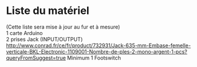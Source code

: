 # Liste du matériel
(Cette liste sera mise à jour au fur et à mesure)  
1 carte Arduino  
2 prises Jack (INPUT/OUTPUT)  http://www.conrad.fr/ce/fr/product/732931/Jack-635-mm-Embase-femelle-verticale-BKL-Electronic-1109001-Nombre-de-ples-2-mono-argent-1-pcs?queryFromSuggest=true
Minimum 1 Footswitch
